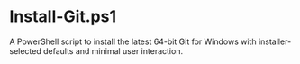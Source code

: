 # Install-Git.ps1
A PowerShell script to install the latest 64-bit Git for Windows with installer-selected defaults and minimal user interaction.
